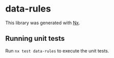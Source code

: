 # data-rules

This library was generated with [Nx](https://nx.dev).

## Running unit tests

Run `nx test data-rules` to execute the unit tests.

